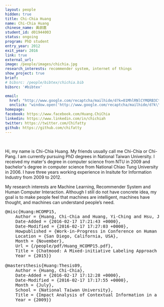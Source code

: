 ```yaml
---
layout: people
hidden: true
title: Chi-Chia Huang
name: Chi-Chia Huang
chinese_name: 黃啟嘉
student_id: d01944003
status: ongoing
program: PhD student
entry_year: 2012
exit_year: 2016
link: true
external_url:
image: /people/images/chichia.jpg
research_interests: recommender system, internet of things
show_project: true
brief: 
# bibsrc: /people/bibtex/chichia.bib
bibsrc: '#bibtex'

email:
  href: "http://www.google.com/recaptcha/mailhide/d?k=01MhlRNlCYMQRB3CtGk9pPWQ==&amp;c=Seat9oiuZshm6ibK_MUDZilOr7fBybQahRY7P83oUwM="
  onclick: "window.open('http://www.google.com/recaptcha/mailhide/d?k\\07501MhlRNlCYMQRB3CtGk9pPWQ\\75\\75\\46c\\75Seat9oiuZshm6ibK_MUDZilOr7fBybQahRY7P83oUwM\\075', '', 'toolbar=0,scrollbars=0,location=0,statusbar=0,menubar=0,resizable=0,width=500,height=300'); return false;"
homepage: 
facebook: https://www.facebook.com/Huang.ChiChia
linkedin: https://www.linkedin.com/in/chichiah
twitter: https://twitter.com/Chifatty
github: https://github.com/chifatty
---
```


<br />

Hi, my name is Chi-Chia Huang. My friends usually call me Chi-Chia or Chi-Pang. I am currently pursuing PhD degrees in National Taiwan University. I received my mater's degree in computer science from NTU in 2009 and bachelor's degree in computer science from National Chiao Tung University in 2006. I have three years working experience in Insitute for Information Industry from 2009 to 2012.

My research interests are Machine Learning, Recommender System and Human Computer Interaction. Although I still do not have concrete idea, my goal is to make people feel that machines are intelligent, machines have thought, and machines can understand people’s need. 

<pre id="bibtex">@misc{Huang:HCOMP15,
    Author = {Huang, Chi-Chia and Huang, Yi-Ching and Hsu, Jane Yung-jen},
    Date-Added = {2016-02-17 17:21:43 +0000},
    Date-Modified = {2016-02-17 17:27:03 +0000},
    Howpublished = {Work-in-Progress in Conference on Human Computation \& Crowdsourcing},
    Location = {San Diego, California, USA},
    Month = {November},
    Url = {/people/pdf/Huang_HCOMP15.pdf},
    Title = {Chatmood: A Mixed-initiative Labeling Approach to Building Natural Dialogue Corpus for Sentiment Analysis},
    Year = {2015}}

@mastersthesis{Huang:Thesis09,
    Author = {Huang, Chi-Chia},
    Date-Added = {2016-02-17 17:12:28 +0000},
    Date-Modified = {2016-02-17 17:17:55 +0000},
    Month = {July},
    School = {National Taiwan University},
    Title = {Impact Analysis of Contextual Information in a Mobile Restaurant Recommender System},
    Year = {2009}}
</pre>
